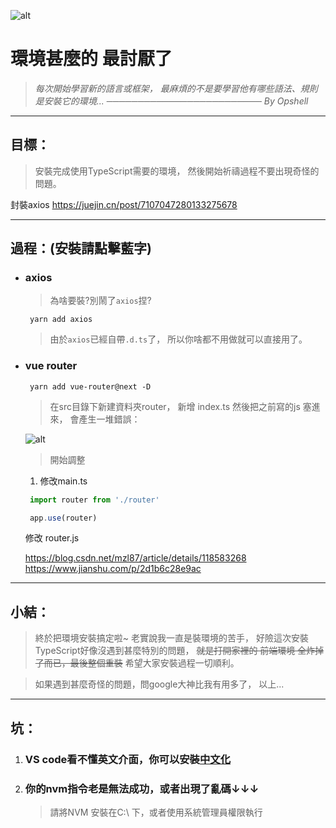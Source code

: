 ![alt](https://)

# 環境甚麼的 最討厭了
> *每次開始學習新的語言或框架，*
> *最麻煩的不是要學習他有哪些語法、規則*
> *是安裝它的環境...*
> *───────────────────────── By Opshell*

---
## 目標：
   > 安裝完成使用TypeScript需要的環境，
   > 然後開始祈禱過程不要出現奇怪的問題。

封裝axios
https://juejin.cn/post/7107047280133275678

---
## 過程：(安裝請點擊藍字)
- ### axios
   > 為啥要裝?別鬧了`axios`捏?
   ```shell
    yarn add axios
   ```
   > 由於`axios`已經自帶`.d.ts`了，
   > 所以你啥都不用做就可以直接用了。

- ### vue router
   ```shell
    yarn add vue-router@next -D
   ```
   > 在src目錄下新建資料夾router，
   > 新增 index.ts 然後把之前寫的js 塞進來，
   > 會產生一堆錯誤：

   ![alt](https://)

   > 開始調整

   1. 修改main.ts
   ```typescript
    import router from './router'

    app.use(router)
   ```

   修改 router.js

   https://blog.csdn.net/mzl87/article/details/118583268
   https://www.jianshu.com/p/2d1b6c28e9ac

---
## 小結：
> 終於把環境安裝搞定啦~
> 老實說我一直是裝環境的苦手，
> 好險這次安裝TypeScript好像沒遇到甚麼特別的問題，
> ~~就是打開家裡的 前端環境 全炸掉了而已，最後整個重裝~~
> 希望大家安裝過程一切順利。

> 如果遇到甚麼奇怪的問題，問google大神比我有用多了，
> 以上...

---
## 坑：
1. ### VS code看不懂英文介面，你可以安裝[中文化](https://marketplace.visualstudio.com/items?itemName=MS-CEINTL.vscode-language-pack-zh-hant)
2. ### 你的nvm指令老是無法成功，或者出現了亂碼↓↓↓
   > 請將NVM 安裝在C:\ 下，或者使用系統管理員權限執行
